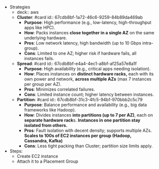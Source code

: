 - Strategies
	- deck:: aws
	- **Cluster**: #card
	  id:: 67cdb8bf-1a72-46c6-9259-84b89da469ab
		- **Purpose**: High performance (e.g., low-latency, high-throughput apps like HPC).
		- **How**: Packs instances **close together in a single AZ** on the same underlying hardware.
		- **Pros**: Low network latency, high bandwidth (up to 10 Gbps intra-group).
		- **Cons**: Limited to one AZ; higher risk if hardware fails, all instances fails.
	- **Spread**: #card
	  id:: 67cdb8bf-e4a4-4ec1-a8bf-af25a57e8a1f
		- **Purpose**: High availability (e.g., critical apps needing isolation).
		- **How**: Places instances on **distinct hardware racks,** each with its own power and network, **across multiple AZs** (max 7 instances per group per AZ).
		- **Pros**: Minimizes correlated failures.
		- **Cons**: Limited instance count; higher latency between instances.
	- **Partition**: #card
	  id:: 67cdb8bf-31c3-4fc5-94b1-970bbb2c5c79
		- **Purpose**: Balance performance and availability (e.g., big data frameworks like Hadoop).
		- **How**: Divides instances **into partitions (up to 7 per AZ)**, each on **separate hardware rack**s. **Instances in one partition stay isolated from others.**
		- **Pros**: Fault isolation with decent density; supports multiple AZs. **Scales to 100s of EC2 instances per group (Hadoop, Cassandra, Kafka)**
		- **Cons**: Less tight packing than Cluster; partition size limits apply.
- Steps:
	- Create EC2 instance
	- Attach it to a Placement Group